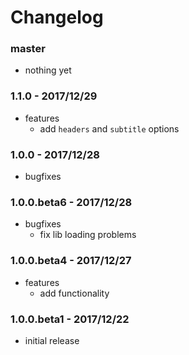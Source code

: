 # Changelog

### master

* nothing yet

### 1.1.0 - 2017/12/29

* features
    * add `headers` and `subtitle` options

### 1.0.0 - 2017/12/28

* bugfixes

### 1.0.0.beta6 - 2017/12/28

* bugfixes
    * fix lib loading problems

### 1.0.0.beta4 - 2017/12/27

* features
    * add functionality

### 1.0.0.beta1 - 2017/12/22

* initial release
